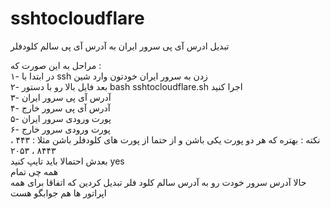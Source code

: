 
# sshtocloudflare

تبدیل ادرس آی پی سرور ایران به آدرس آی پی سالم کلودفلر        
        
مراحل به این صورت که :        
۱-  در ابتدا با ssh زدن به سرور ایران خودتون وارد شین        
۲-  بعد فایل بالا رو با دستور bash sshtocloudflare.sh اجرا  کنید        
۳-  آدرس آی پی سرور ایران        
۴-  آدرس آی پی سرور خارج        
۵-  پورت ورودی سرور ایران         
۶-  پورت ورودی سرور خارج        
نکته : بهتره که هر دو پورت یکی باشن و از حتما از پورت های کلودفلر باشن مثلا : ۴۴۳ ، ۸۴۴۳ ، ۲۰۵۳        
بعدش احتمالا باید تایپ کنید yes        
همه چی تمام                 
حالا آدرس سرور خودت رو به آدرس سالم کلود فلر تبدیل کردین که اتفاقا برای همه اپراتور ها هم جوابگو هست        
